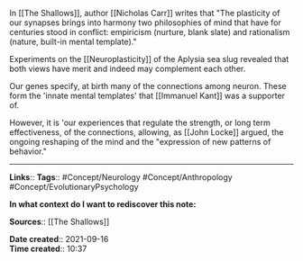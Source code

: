 In [[The Shallows]], author [[Nicholas Carr]] writes that
"The plasticity of our synapses brings into harmony two philosophies of mind that have for centuries stood in conflict: empiricism (nurture, blank slate) and rationalism (nature, built-in mental template)."

Experiments on the [[Neuroplasticity]] of the Aplysia sea slug revealed that both views have merit and indeed may complement each other.

Our genes specify, at birth many of the connections among neuron. These form the 'innate mental templates' that [[Immanuel Kant]] was a supporter of.

However, it is 'our experiences that regulate the strength, or long term effectiveness, of the connections, allowing, as [[John Locke]] argued, the ongoing reshaping of the mind and the "expression of new patterns of behavior."

---
**Links**:: 
**Tags**:: #Concept/Neurology #Concept/Anthropology #Concept/EvolutionaryPsychology

**In what context do I want to rediscover this note:**

**Sources**:: [[The Shallows]]

**Date created**:: 2021-09-16  
**Time created**:: 10:37
